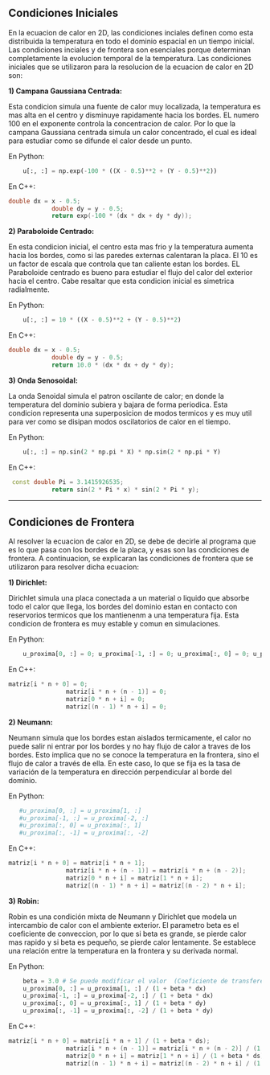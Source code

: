 ## Condiciones Iniciales
En la ecuacion de calor en 2D, las condiciones inciales definen como esta distribuida la temperatura en todo el dominio espacial en un tiempo inicial. Las condiciones inciales y de frontera son esenciales porque determinan completamente la evolucion temporal de la temperatura. 
Las condiciones iniciales que se utilizaron para la resolucion de la ecuacion de calor en 2D son: 

**1) Campana Gaussiana Centrada:**

Esta condicion simula una fuente de calor muy localizada, la temperatura es mas alta en el centro y disminuye rapidamente hacia los bordes. EL numero 100 en el exponente controla la concentracion de calor. Por lo que la campana Gaussiana centrada simula un calor concentrado, el cual es ideal para estudiar como se difunde el calor desde un punto. 

En Python:

```py
    u[:, :] = np.exp(-100 * ((X - 0.5)**2 + (Y - 0.5)**2)) 
```

En C++:

```cpp
double dx = x - 0.5;
            double dy = y - 0.5;
            return exp(-100 * (dx * dx + dy * dy));
```

**2) Paraboloide Centrado:**

En esta condicion inicial, el centro esta mas frio y la temperatura aumenta hacia los bordes, como si las paredes externas calentaran la placa. El 10 es un factor de escala que controla que tan caliente estan los bordes. EL Paraboloide centrado es bueno para estudiar el flujo del calor del exterior hacia el centro. Cabe resaltar que esta condicion inicial es simetrica radialmente. 

En Python:

```py
    u[:, :] = 10 * ((X - 0.5)**2 + (Y - 0.5)**2)
```

En C++:

```cpp
double dx = x - 0.5;
            double dy = y - 0.5;
            return 10.0 * (dx * dx + dy * dy);
```


**3) Onda Senosoidal:**

La onda Senoidal simula el patron oscilante de calor; en donde la temperatura del dominio subiera y bajara de forma periodica. Esta condicion representa una superposicion de modos termicos y es muy util para ver como se disipan modos oscilatorios de calor en el tiempo. 

En Python:

```py
    u[:, :] = np.sin(2 * np.pi * X) * np.sin(2 * np.pi * Y)
```

En C++:
```cpp
 const double Pi = 3.1415926535;
            return sin(2 * Pi * x) * sin(2 * Pi * y);
```
----------------------------------------------------------------------------------------------------------------------

## Condiciones de Frontera 

Al resolver la ecuacion de calor en 2D, se debe de decirle al programa que es lo que pasa con los bordes de la placa, y esas son las condiciones de frontera. A continuacion, se explicaran las condiciones de frontera que se utilizaron para resolver dicha ecuacion: 

**1) Dirichlet:**

 Dirichlet simula una placa conectada a un material o liquido que absorbe todo el calor que llega, los bordes del dominio estan en contacto con reservorios termicos que los mantienenm a una temperatura fija. Esta condicion de frontera es muy estable y comun en simulaciones.

En Python:

```py
    u_proxima[0, :] = 0; u_proxima[-1, :] = 0; u_proxima[:, 0] = 0; u_proxima[:, -1] = 0
```

En C++:

```cpp
matriz[i * n + 0] = 0;
                matriz[i * n + (n - 1)] = 0;
                matriz[0 * n + i] = 0;
                matriz[(n - 1) * n + i] = 0;
```

**2) Neumann:**

Neumann simula que los bordes estan aislados termicamente, el calor no puede salir ni entrar por los bordes y no hay flujo de calor a traves de los bordes. Esto implica que no se conoce la temperatura en la frontera, sino el flujo de calor a través de ella. En este caso, lo que se fija es la tasa de variación de la temperatura en dirección perpendicular al borde del dominio. 

 En Python:

 ```py
    #u_proxima[0, :] = u_proxima[1, :]
    #u_proxima[-1, :] = u_proxima[-2, :]
    #u_proxima[:, 0] = u_proxima[:, 1]
    #u_proxima[:, -1] = u_proxima[:, -2]
```

En C++:

```cpp
matriz[i * n + 0] = matriz[i * n + 1];
                matriz[i * n + (n - 1)] = matriz[i * n + (n - 2)];
                matriz[0 * n + i] = matriz[1 * n + i];
                matriz[(n - 1) * n + i] = matriz[(n - 2) * n + i];
```


**3) Robin:**

Robin es una condición mixta de Neumann y Dirichlet que modela un intercambio de calor con el ambiente exterior. El parametro beta es el coeficiente de conveccion, por lo que si beta es grande, se pierde calor mas rapido y si beta es pequeño, se pierde calor lentamente. Se establece una relación entre la temperatura en la frontera y su derivada normal.

En Python:

```py
    beta = 3.0 # Se puede modificar el valor  (Coeficiente de transferencia de calor en fronteras [W/m²K])
    u_proxima[0, :] = u_proxima[1, :] / (1 + beta * dx)
    u_proxima[-1, :] = u_proxima[-2, :] / (1 + beta * dx)
    u_proxima[:, 0] = u_proxima[:, 1] / (1 + beta * dy)
    u_proxima[:, -1] = u_proxima[:, -2] / (1 + beta * dy)
```

En C++:

```cpp
matriz[i * n + 0] = matriz[i * n + 1] / (1 + beta * ds);
                matriz[i * n + (n - 1)] = matriz[i * n + (n - 2)] / (1 + beta * ds);
                matriz[0 * n + i] = matriz[1 * n + i] / (1 + beta * ds);
                matriz[(n - 1) * n + i] = matriz[(n - 2) * n + i] / (1 + beta * ds);
```
